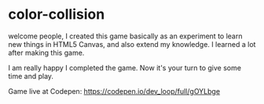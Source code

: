 # color-collision

welcome people, I created this game basically as an experiment to learn new things in HTML5 Canvas, and also extend my knowledge.
I learned a lot after making this game.

I am really happy I completed the game. Now it's your turn to give some time and play.

Game live at Codepen: https://codepen.io/dev_loop/full/gOYLbge
